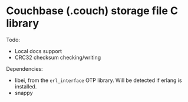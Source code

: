 # Couchbase (.couch) storage file C library

Todo:
 * Local docs support
 * CRC32 checksum checking/writing

Dependencies:
 * libei, from the `erl_interface` OTP library. Will be detected if erlang is installed.
 * snappy
